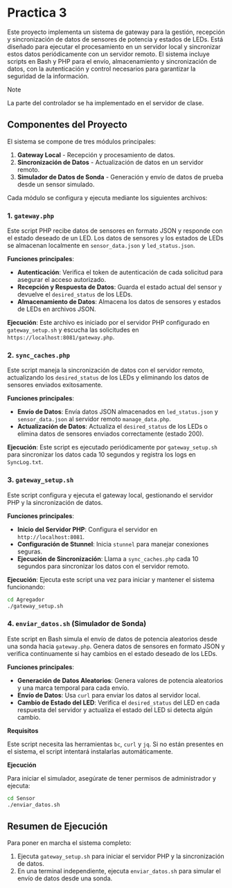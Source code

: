# Practica 3

Este proyecto implementa un sistema de gateway para la gestión, recepción y sincronización de datos de sensores de potencia y estados de LEDs. Está diseñado para ejecutar el procesamiento en un servidor local y sincronizar estos datos periódicamente con un servidor remoto. El sistema incluye scripts en Bash y PHP para el envío, almacenamiento y sincronización de datos, con la autenticación y control necesarios para garantizar la seguridad de la información.

> [!NOTE]
> La parte del controlador se ha implementado en el servidor de clase.

## Componentes del Proyecto

El sistema se compone de tres módulos principales:

1. **Gateway Local** - Recepción y procesamiento de datos.
2. **Sincronización de Datos** - Actualización de datos en un servidor remoto.
3. **Simulador de Datos de Sonda** - Generación y envío de datos de prueba desde un sensor simulado.

Cada módulo se configura y ejecuta mediante los siguientes archivos:

### 1. `gateway.php`

Este script PHP recibe datos de sensores en formato JSON y responde con el estado deseado de un LED. Los datos de sensores y los estados de LEDs se almacenan localmente en `sensor_data.json` y `led_status.json`.

**Funciones principales**:

- **Autenticación**: Verifica el token de autenticación de cada solicitud para asegurar el acceso autorizado.
- **Recepción y Respuesta de Datos**: Guarda el estado actual del sensor y devuelve el `desired_status` de los LEDs.
- **Almacenamiento de Datos**: Almacena los datos de sensores y estados de LEDs en archivos JSON.

**Ejecución**:
Este archivo es iniciado por el servidor PHP configurado en `gateway_setup.sh` y escucha las solicitudes en `https://localhost:8081/gateway.php`.

### 2. `sync_caches.php`

Este script maneja la sincronización de datos con el servidor remoto, actualizando los `desired_status` de los LEDs y eliminando los datos de sensores enviados exitosamente.

**Funciones principales**:

- **Envío de Datos**: Envía datos JSON almacenados en `led_status.json` y `sensor_data.json` al servidor remoto `manage_data.php`.
- **Actualización de Datos**: Actualiza el `desired_status` de los LEDs o elimina datos de sensores enviados correctamente (estado 200).

**Ejecución**:
Este script es ejecutado periódicamente por `gateway_setup.sh` para sincronizar los datos cada 10 segundos y registra los logs en `SyncLog.txt`.

### 3. `gateway_setup.sh`

Este script configura y ejecuta el gateway local, gestionando el servidor PHP y la sincronización de datos.

**Funciones principales**:

- **Inicio del Servidor PHP**: Configura el servidor en `http://localhost:8081`.
- **Configuración de Stunnel**: Inicia `stunnel` para manejar conexiones seguras.
- **Ejecución de Sincronización**: Llama a `sync_caches.php` cada 10 segundos para sincronizar los datos con el servidor remoto.

**Ejecución**:
Ejecuta este script una vez para iniciar y mantener el sistema funcionando:

```bash
cd Agregador
./gateway_setup.sh
```

### 4. `enviar_datos.sh` (Simulador de Sonda)

Este script en Bash simula el envío de datos de potencia aleatorios desde una sonda hacia `gateway.php`. Genera datos de sensores en formato JSON y verifica continuamente si hay cambios en el estado deseado de los LEDs.

**Funciones principales**:

- **Generación de Datos Aleatorios**: Genera valores de potencia aleatorios y una marca temporal para cada envío.
- **Envío de Datos**: Usa `curl` para enviar los datos al servidor local.
- **Cambio de Estado del LED**: Verifica el `desired_status` del LED en cada respuesta del servidor y actualiza el estado del LED si detecta algún cambio.

**Requisitos**

Este script necesita las herramientas `bc`, `curl` y `jq`. Si no están presentes en el sistema, el script intentará instalarlas automáticamente.

**Ejecución**

Para iniciar el simulador, asegúrate de tener permisos de administrador y ejecuta:

```bash
cd Sensor
./enviar_datos.sh
```

## Resumen de Ejecución

Para poner en marcha el sistema completo:

1. Ejecuta `gateway_setup.sh` para iniciar el servidor PHP y la sincronización de datos.
2. En una terminal independiente, ejecuta `enviar_datos.sh` para simular el envío de datos desde una sonda.
